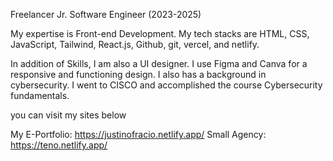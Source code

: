 Freelancer Jr. Software Engineer (2023-2025)

My expertise is Front-end Development. My tech stacks are HTML, CSS, JavaScript, Tailwind, React.js, Github, git, vercel, and netlify.

In addition of Skills, I am also a UI designer. I use Figma and Canva for a responsive and functioning design. I also has a background in cybersecurity. I went to CISCO and accomplished the course Cybersecurity fundamentals. 

you can visit my sites below

My E-Portfolio: https://justinofracio.netlify.app/
Small Agency: https://teno.netlify.app/

